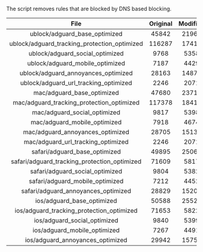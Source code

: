 The script removes rules that are blocked by DNS based blocking.


| File | Original | Modified |
|:----:|:-----:|:-----:|
| ublock/adguard_base_optimized | 45842 | 21961 |
| ublock/adguard_tracking_protection_optimized | 116287 | 17418 |
| ublock/adguard_social_optimized | 9768 | 5358 |
| ublock/adguard_mobile_optimized | 7187 | 4429 |
| ublock/adguard_annoyances_optimized | 28163 | 14876 |
| ublock/adguard_url_tracking_optimized | 2246 | 2071 |
| mac/adguard_base_optimized | 47680 | 23719 |
| mac/adguard_tracking_protection_optimized | 117378 | 18412 |
| mac/adguard_social_optimized | 9817 | 5398 |
| mac/adguard_mobile_optimized | 7918 | 4674 |
| mac/adguard_annoyances_optimized | 28705 | 15132 |
| mac/adguard_url_tracking_optimized | 2246 | 2071 |
| safari/adguard_base_optimized | 49895 | 25066 |
| safari/adguard_tracking_protection_optimized | 71609 | 5817 |
| safari/adguard_social_optimized | 9804 | 5382 |
| safari/adguard_mobile_optimized | 7212 | 4452 |
| safari/adguard_annoyances_optimized | 28829 | 15204 |
| ios/adguard_base_optimized | 50588 | 25529 |
| ios/adguard_tracking_protection_optimized | 71653 | 5822 |
| ios/adguard_social_optimized | 9840 | 5399 |
| ios/adguard_mobile_optimized | 7267 | 4491 |
| ios/adguard_annoyances_optimized | 29942 | 15754 |